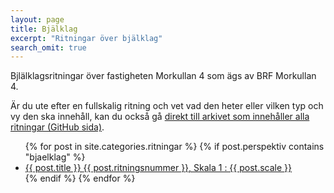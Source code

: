 ```yaml
---
layout: page
title: Bjälklag
excerpt: "Ritningar över bjälklag"
search_omit: true
---
```


Bjlälklagsritningar över fastigheten Morkullan 4 som ägs av BRF Morkullan 4.

Är du ute efter en fullskalig ritning och vet vad den heter eller vilken typ och vy den ska innehåll, kan du också gå <a href="https://github.com/karttur/morkullan4/tree/gh-pages/ritningar/doc/full">direkt till arkivet som innehåller alla ritningar (GitHub sida)</a>.

<ul class="post-list">
{% for post in site.categories.ritningar %}
  {% if post.perspektiv contains "bjaelklag" %}
    <li><article><a href="{{ site.url }}{{ post.url }}">{{ post.title }}  <span class="excerpt"> {{ post.ritningsnummer }}, Skala 1 : {{ post.scale }}</span></a></article></li>
  {% endif %}
{% endfor %}
</ul>
